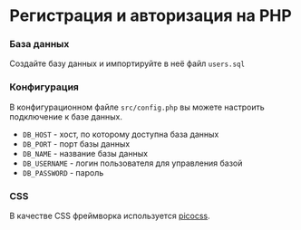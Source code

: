 # Регистрация и авторизация на PHP

### База данных

Создайте базу данных и импортируйте в неё файл `users.sql`

### Конфигурация

В конфигурационном файле `src/config.php` вы можете настроить подключение к базе данных.

- `DB_HOST` - хост, по которому доступна база данных
- `DB_PORT` - порт базы данных
- `DB_NAME` - название базы данных
- `DB_USERNAME` - логин пользователя для управления базой
- `DB_PASSWORD` - пароль

### CSS 

В качестве CSS фреймворка используется [picocss](https://picocss.com/docs/). 